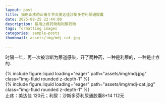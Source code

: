 ```yaml
---
layout: post
title: 猫用止疼药止痛关节炎美达佳沙斯多芬利尿通胶囊
date: 2025-08-25 22:44:00
description: 猫用止疼药物和利尿药物
tags: formatting images
categories: sample-posts
thumbnail: assets/img/mdj-cat.jpg

---
```


时隔一年，再一次被诊断为尿道感染，开了两种药，一种是利尿的，一种是止疼的.

<div class="row mt-3">
    <div class="col-sm mt-3 mt-md-0">
        {% include figure.liquid loading="eager" path="assets/img/mdj.jpg" class="img-fluid rounded z-depth-1" %}
    </div>
    <div class="col-sm mt-3 mt-md-0">
        {% include figure.liquid loading="eager" path="assets/img/mdj-cat.jpg" class="img-fluid rounded z-depth-1" %}
    </div>
</div>
<div class="caption">
    止疼：美达佳 120元；利尿：沙斯多芬利尿通胶囊8*14 112元
</div>


